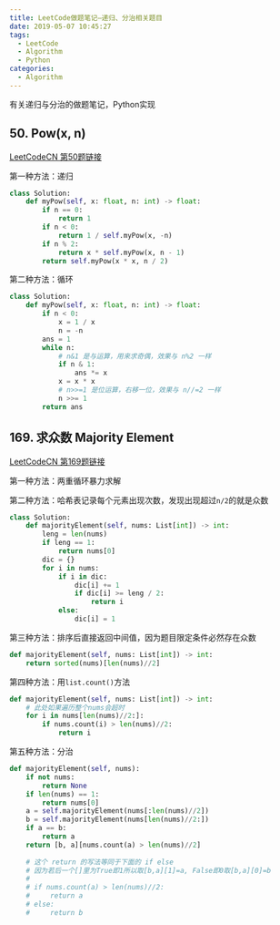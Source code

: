 ```yaml
---
title: LeetCode做题笔记—递归、分治相关题目
date: 2019-05-07 10:45:27
tags: 
  - LeetCode
  - Algorithm
  - Python
categories:
  - Algorithm
---
```


有关递归与分治的做题笔记，Python实现

## 50. Pow(x, n)

[LeetCodeCN 第50题链接](https://leetcode-cn.com/problems/powx-n/)

第一种方法：递归

```python
class Solution:
    def myPow(self, x: float, n: int) -> float:
        if n == 0:
            return 1
        if n < 0:
            return 1 / self.myPow(x, -n)
        if n % 2:
            return x * self.myPow(x, n - 1)
        return self.myPow(x * x, n / 2)
```

第二种方法：循环

```python
class Solution:
    def myPow(self, x: float, n: int) -> float:
        if n < 0:
            x = 1 / x
            n = -n
        ans = 1
        while n:
            # n&1 是与运算，用来求奇偶，效果与 n%2 一样
            if n & 1:
                ans *= x
            x = x * x
            # n>>=1 是位运算，右移一位，效果与 n//=2 一样
            n >>= 1
        return ans
```

## 169. 求众数 Majority Element

[LeetCodeCN 第169题链接](https://leetcode-cn.com/problems/majority-element/)

第一种方法：两重循环暴力求解

第二种方法：哈希表记录每个元素出现次数，发现出现超过`n/2`的就是众数

```python
class Solution:
    def majorityElement(self, nums: List[int]) -> int:
        leng = len(nums)
        if leng == 1:
            return nums[0]
        dic = {}
        for i in nums:
            if i in dic:
                dic[i] += 1
                if dic[i] >= leng / 2:
                    return i
            else:
                dic[i] = 1
```

第三种方法：排序后直接返回中间值，因为题目限定条件必然存在众数

```python
def majorityElement(self, nums: List[int]) -> int:
    return sorted(nums)[len(nums)//2]
```

第四种方法：用`list.count()`方法

```python
def majorityElement(self, nums: List[int]) -> int:
    # 此处如果遍历整个nums会超时
    for i in nums[len(nums)//2:]:
        if nums.count(i) > len(nums)//2:
            return i
```

第五种方法：分治

```python
def majorityElement(self, nums):
    if not nums:
        return None
    if len(nums) == 1:
        return nums[0]
    a = self.majorityElement(nums[:len(nums)//2])
    b = self.majorityElement(nums[len(nums)//2:])
    if a == b:
        return a
    return [b, a][nums.count(a) > len(nums)//2]
    
    # 这个 return 的写法等同于下面的 if else
    # 因为若后一个[]里为True即1所以取[b,a][1]=a, False即0取[b,a][0]=b
    # 
    # if nums.count(a) > len(nums)//2:
    #     return a
    # else:
    #     return b
```
